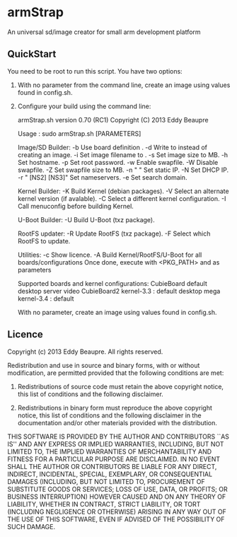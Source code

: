 armStrap
========

An universal sd/image creator for small arm development platform

QuickStart
----------

You need to be root to run this script. You have two options:

1) With no parameter from the command line, create an image using values found in config.sh.

2) Configure your build using the command line:

    armStrap.sh version 0.70 (RC1)
    Copyright (C) 2013 Eddy Beaupre

    Usage : sudo armStrap.sh [PARAMETERS]
    
    Image/SD Builder:
      -b <BOARD>              Use board definition <BOARD>.
      -d <DEVICE>             Write to <DEVICE> instead of creating an image.
      -i <FILE>               Set image filename to <FILE>.
      -s <SIZE>               Set image size to <SIZE>MB.
      -h <HOSTNAME>           Set hostname.
      -p <PASSWORD>           Set root password.
      -w <SIZE>               Enable swapfile.
      -W                      Disable swapfile.
      -Z <SIZE>               Set swapfile size to <SIZE>MB.
      -n "<IP> <MASK> <GW>"   Set static IP.
      -N                      Set DHCP IP.
      -r "<NS1> [NS2] [NS3]"  Set nameservers.
      -e <DOMAIN>             Set search domain.
    
    Kernel Builder:
      -K                      Build Kernel (debian packages).
      -V <version>            Select an alternate kernel version (if avalable).
      -C <CONFIG>             Select a different kernel configuration.
      -I                      Call menuconfig before building Kernel.
    
    U-Boot Builder:
      -U                      Build U-Boot (txz package).
    
    RootFS updater:
      -R                      Update RootFS (txz package).
      -F                      Select which RootFS to update.
    
    Utilities:
      -c                      Show licence.
      -A <hookscript>         Build Kernel/RootFS/U-Boot for all boards/configurations
                              Once done, execute <hookscript> with <PKG_PATH> and <LOGFILE>
                              as parameters
    
    Supported boards and kernel configurations:
      CubieBoard              default desktop server video 
      CubieBoard2             kernel-3.3 : default desktop mega 
                              kernel-3.4 : default 
    
    With no parameter, create an image using values found in config.sh.

Licence
-------
Copyright (c) 2013 Eddy Beaupre. All rights reserved.

Redistribution and use in source and binary forms, with or without modification, are permitted provided that the following conditions are met:

1. Redistributions of source code must retain the above copyright notice, this list of conditions and the following disclaimer.
 
2. Redistributions in binary form must reproduce the above copyright notice, this list of conditions and the following disclaimer in the documentation and/or other materials provided with the distribution.

THIS SOFTWARE IS PROVIDED BY THE AUTHOR AND CONTRIBUTORS ``AS IS'' AND ANY EXPRESS OR IMPLIED WARRANTIES, INCLUDING, BUT NOT LIMITED TO, THE IMPLIED WARRANTIES OF MERCHANTABILITY AND FITNESS FOR A PARTICULAR PURPOSE ARE DISCLAIMED.  IN NO EVENT SHALL THE AUTHOR OR CONTRIBUTORS BE LIABLE FOR ANY DIRECT, INDIRECT, INCIDENTAL, SPECIAL, EXEMPLARY, OR CONSEQUENTIAL DAMAGES (INCLUDING, BUT NOT LIMITED TO, PROCUREMENT OF SUBSTITUTE GOODS OR SERVICES; LOSS OF USE, DATA, OR PROFITS; OR BUSINESS INTERRUPTION) HOWEVER CAUSED AND ON ANY THEORY OF LIABILITY, WHETHER IN CONTRACT, STRICT LIABILITY, OR TORT (INCLUDING NEGLIGENCE OR OTHERWISE) ARISING IN ANY WAY OUT OF THE USE OF THIS SOFTWARE, EVEN IF ADVISED OF THE POSSIBILITY OF SUCH DAMAGE.
